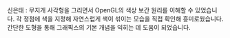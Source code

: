 신은태 : 무지개 사각형을 그리면서 OpenGL의 색상 보간 원리를 이해할 수 있었습니다.
각 정점에 색을 지정해 자연스럽게 색이 섞이는 모습을 직접 확인해 흥미로웠습니다.
간단한 도형을 통해 그래픽스의 기본 개념을 익히는 데 도움이 되었습니다.
